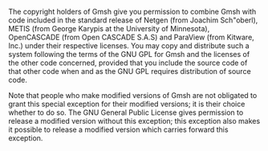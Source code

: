  The copyright holders of Gmsh give you permission to combine Gmsh with code included in the standard release of Netgen (from Joachim Sch&quot;oberl), METIS (from George Karypis at the University of Minnesota), OpenCASCADE (from Open CASCADE S.A.S) and ParaView (from Kitware, Inc.) under their respective licenses. You may copy and distribute such a system following the terms of the GNU GPL for Gmsh and the licenses of the other code concerned, provided that you include the source code of that other code when and as the GNU GPL requires distribution of source code.

 Note that people who make modified versions of Gmsh are not obligated to grant this special exception for their modified versions; it is their choice whether to do so. The GNU General Public License gives permission to release a modified version without this exception; this exception also makes it possible to release a modified version which carries forward this exception.